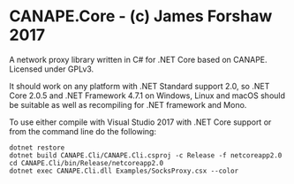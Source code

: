 # CANAPE.Core - (c) James Forshaw 2017
A network proxy library written in C# for .NET Core based on CANAPE. Licensed under GPLv3.

It should work on any platform with .NET Standard support 2.0, so .NET Core 2.0.5 and .NET Framework 4.7.1 on Windows, Linux and
macOS should be suitable as well as recompiling for .NET framework and Mono.

To use either compile with Visual Studio 2017 with .NET Core support or from the command line do the 
following:

```cd CANAPE.Core
dotnet restore
dotnet build CANAPE.Cli/CANAPE.Cli.csproj -c Release -f netcoreapp2.0
cd CANAPE.Cli/bin/Release/netcoreapp2.0
dotnet exec CANAPE.Cli.dll Examples/SocksProxy.csx --color
```
